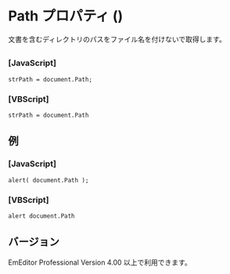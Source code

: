 # Path プロパティ ()

文書を含むディレクトリのパスをファイル名を付けないで取得します。

## 

### \[JavaScript\]

```
strPath = document.Path;
```

### \[VBScript\]

```
strPath = document.Path
```

## 例

### \[JavaScript\]

```
alert( document.Path );
```

### \[VBScript\]

```
alert document.Path
```

## バージョン

EmEditor Professional Version 4.00 以上で利用できます。

